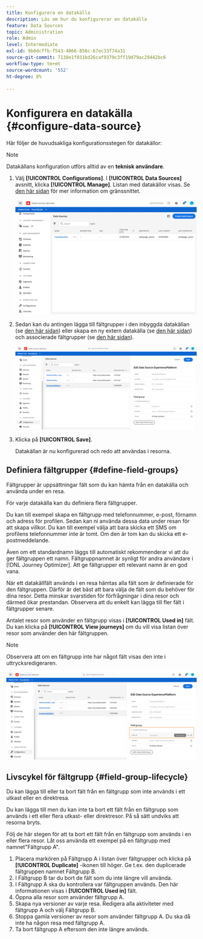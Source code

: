 ```yaml
---
title: Konfigurera en datakälla
description: Läs om hur du konfigurerar en datakälla
feature: Data Sources
topic: Administration
role: Admin
level: Intermediate
exl-id: 9b0dcffb-f543-4066-850c-67ec33f74a31
source-git-commit: 7138e1f031bd26caf9379c3ff19d79ac29442bc6
workflow-type: tm+mt
source-wordcount: '552'
ht-degree: 8%

---
```


# Konfigurera en datakälla {#configure-data-source}

Här följer de huvudsakliga konfigurationsstegen för datakällor:

>[!NOTE]
>
>Datakällans konfiguration utförs alltid av en **teknisk användare**.

1. Välj **[!UICONTROL Configurations]**. I  **[!UICONTROL Data Sources]** avsnitt, klicka **[!UICONTROL Manage]**. Listan med datakällor visas. Se [den här sidan](../user-interface.md) för mer information om gränssnittet.

   ![](../assets/journey18.png)

1. Sedan kan du antingen lägga till fältgrupper i den inbyggda datakällan (se [den här sidan](../datasource/adobe-experience-platform-data-source.md)) eller skapa en ny extern datakälla (se [den här sidan](../datasource/external-data-sources.md)) och associerade fältgrupper (se [den här sidan](../datasource/configure-data-sources.md#define-field-groups)).

   ![](../assets/journey23.png)

1. Klicka på **[!UICONTROL Save]**.

   Datakällan är nu konfigurerad och redo att användas i resorna.

## Definiera fältgrupper {#define-field-groups}

Fältgrupper är uppsättningar fält som du kan hämta från en datakälla och använda under en resa.

För varje datakälla kan du definiera flera fältgrupper.

Du kan till exempel skapa en fältgrupp med telefonnummer, e-post, förnamn och adress för profilen. Sedan kan ni använda dessa data under resan för att skapa villkor. Du kan till exempel välja att bara skicka ett SMS om profilens telefonnummer inte är tomt. Om den är tom kan du skicka ett e-postmeddelande.

Även om ett standardnamn läggs till automatiskt rekommenderar vi att du ger fältgruppen ett namn. Fältgruppnamnet är synligt för andra användare i [!DNL Journey Optimizer]. Att ge fältgrupper ett relevant namn är en god vana.

När ett datakällfält används i en resa hämtas alla fält som är definierade för den fältgruppen. Därför är det bäst att bara välja de fält som du behöver för dina resor. Detta minskar svarstiden för förfrågningar i dina resor och därmed ökar prestandan. Observera att du enkelt kan lägga till fler fält i fältgrupper senare.

Antalet resor som använder en fältgrupp visas i **[!UICONTROL Used in]** fält. Du kan klicka på **[!UICONTROL View journeys]** om du vill visa listan över resor som använder den här fältgruppen.

>[!NOTE]
>
>Observera att om en fältgrupp inte har något fält visas den inte i uttrycksredigeraren.

![](../assets/journey3bis.png)

## Livscykel för fältgrupp {#field-group-lifecycle}

Du kan lägga till eller ta bort fält från en fältgrupp som inte används i ett utkast eller en direktresa.

Du kan lägga till men du kan inte ta bort ett fält från en fältgrupp som används i ett eller flera utkast- eller direktresor. På så sätt undviks att resorna bryts.

Följ de här stegen för att ta bort ett fält från en fältgrupp som används i en eller flera resor. Låt oss använda ett exempel på en fältgrupp med namnet&quot;Fältgrupp A&quot;.

1. Placera markören på Fältgrupp A i listan över fältgrupper och klicka på **[!UICONTROL Duplicate]** -ikonen till höger. Ge t.ex. den duplicerade fältgruppen namnet Fältgrupp B.
1. I Fältgrupp B tar du bort de fält som du inte längre vill använda.
1. I Fältgrupp A ska du kontrollera var fältgruppen används. Den här informationen visas i **[!UICONTROL Used in]** fält.
1. Öppna alla resor som använder fältgrupp A.
1. Skapa nya versioner av varje resa. Redigera alla aktiviteter med fältgrupp A och välj Fältgrupp B.
1. Stoppa gamla versioner av resor som använder fältgrupp A. Du ska då inte ha någon resa med fältgrupp A.
1. Ta bort fältgrupp A eftersom den inte längre används.
